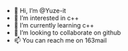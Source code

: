 - 👋 Hi, I’m @Yuze-it
- 👀 I’m interested in c++
- 🌱 I’m currently learning c++
- 💞️ I’m looking to collaborate on github
- 📫 You can reach me on 163mail

<!---
Yuze-it/Yuze-it is a ✨ special ✨ repository because its `README.md` (this file) appears on your GitHub profile.
You can click the Preview link to take a look at your changes.
--->

